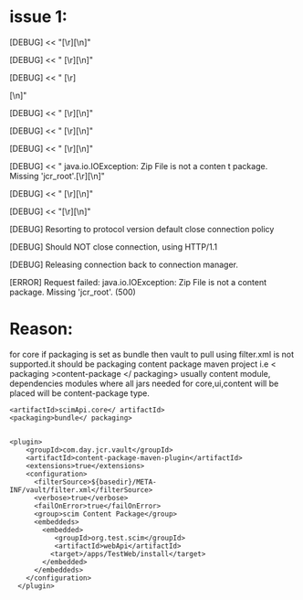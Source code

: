 issue 1:
========

[DEBUG] << "<crx version="1.0.22" user="admin" workspace="crx.default">[\r][\n]"

[DEBUG] << "  <request>[\r][\n]"

[DEBUG] << "    <param name="file" value="webapi.core-0.0.1-SNAPSHOT.jar"/>[\r]

[\n]"

[DEBUG] << "    <param name="install" value="true"/>[\r][\n]"

[DEBUG] << "  </request>[\r][\n]"

[DEBUG] << "  <response>[\r][\n]"

[DEBUG] << "    <status code="500">java.io.IOException: Zip File is not a conten
t package. Missing 'jcr_root'.</status>[\r][\n]"

[DEBUG] << "  </response>[\r][\n]"

[DEBUG] << "</crx>[\r][\n]"

[DEBUG] Resorting to protocol version default close connection policy

[DEBUG] Should NOT close connection, using HTTP/1.1

[DEBUG] Releasing connection back to connection manager.

[ERROR] Request failed: java.io.IOException: Zip File is not a content package.
Missing 'jcr_root'. (500)


Reason:
========
for core if packaging is set as bundle then vault to pull using filter.xml is not supported.it should be packaging 
content package maven project i.e < packaging >content-package </ packaging>
usually content module, dependencies modules where all jars needed for core,ui,content will be placed will be content-package type.

    <artifactId>scimApi.core</ artifactId>
    <packaging>bundle</ packaging>
    
    
    <plugin>
        <groupId>com.day.jcr.vault</groupId>
        <artifactId>content-package-maven-plugin</artifactId>
        <extensions>true</extensions>
        <configuration>
          <filterSource>${basedir}/META-INF/vault/filter.xml</filterSource>
          <verbose>true</verbose>
          <failOnError>true</failOnError>
          <group>scim Content Package</group>
          <embeddeds>
            <embedded>
               <groupId>org.test.scim</groupId>
      		   <artifactId>webApi</artifactId>
              <target>/apps/TestWeb/install</target>
            </embedded>
          </embeddeds>
        </configuration>
      </plugin>
            
 
 
